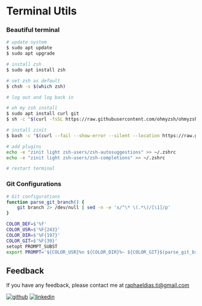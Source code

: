 # Terminal Utils

### Beautiful terminal
```bash
# update system
$ sudo apt update
$ sudo apt upgrade

# install zsh
$ sudo apt install zsh

# set zsh as default
$ chsh -s $(which zsh)

# log out and log back in 

# oh my zsh install
$ sudo apt install curl git
$ sh -c "$(curl -fsSL https://raw.githubusercontent.com/ohmyzsh/ohmyzsh/master/tools/install.sh)"

# install zinit
$ bash -c "$(curl --fail --show-error --silent --location https://raw.githubusercontent.com/zdharma-continuum/zinit/HEAD/scripts/install.sh)"

# add plugins
echo -e "zinit light zsh-users/zsh-autosuggestions" >> ~/.zshrc
echo -e "zinit light zsh-users/zsh-completions" >> ~/.zshrc

# restart terminal
```

### Git Configurations
```bash
# Git configurations
function parse_git_branch() {
    git branch 2> /dev/null | sed -n -e 's/^\* \(.*\)/[\1]/p'
}

COLOR_DEF=$'%f'
COLOR_USR=$'%F{243}'
COLOR_DIR=$'%F{197}'
COLOR_GIT=$'%F{39}'
setopt PROMPT_SUBST
export PROMPT='${COLOR_USR}%n ${COLOR_DIR}%~ ${COLOR_GIT}$(parse_git_branch)${COLOR_DEF} $ '
```

## Feedback

If you have any feedback, please contact me at raphaeldias.ti@gmail.com

[![github](https://img.shields.io/badge/GitHub-100000?style=for-the-badge&logo=github&logoColor=white)](https://github.com/raphaelbh)
[![linkedin](https://img.shields.io/badge/LinkedIn-0077B5?style=for-the-badge&logo=linkedin&logoColor=white)](https://www.linkedin.com/in/raphaelbh/)
